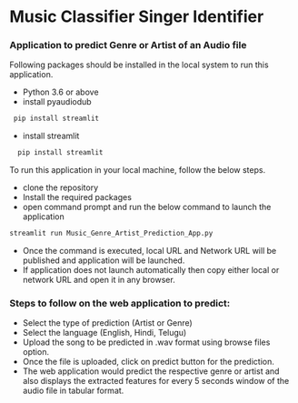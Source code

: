 # Music Classifier Singer Identifier


### Application to predict Genre or Artist of an Audio file

 

Following packages should be installed in the local system to run this application.

 

- Python 3.6 or above
- install pyaudiodub
 ```python
  pip install streamlit
  ```
- install streamlit
```python
  pip install streamlit
```

 

To run this application in your local machine, follow the below steps.

 

- clone the repository
- Install the required packages
- open command prompt and run the below command to launch the application
```cmd
streamlit run Music_Genre_Artist_Prediction_App.py
```
- Once the command is executed, local URL and Network URL will be published and application will be launched.
- If application does not launch automatically then copy either local or network URL and open it in any browser.

 

### Steps to follow on the web application to predict:
- Select the type of prediction (Artist or Genre)
- Select the language (English, Hindi, Telugu)
- Upload the song to be predicted in .wav format using browse files option.
- Once the file is uploaded, click on predict button for the prediction.
- The web application would predict the respective genre or artist and also displays the extracted features for every 5 seconds window of the audio file in tabular format.
